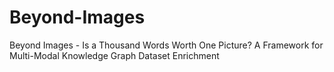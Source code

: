 # Beyond-Images
Beyond Images - Is a Thousand Words Worth One Picture? A Framework for Multi-Modal Knowledge Graph Dataset Enrichment
